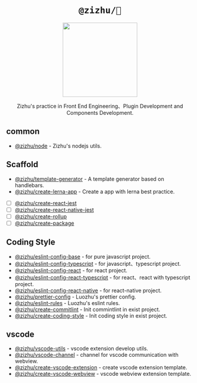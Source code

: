 <div align="center">
  <h1><code>@zizhu/🎋</code></h1>
  <img alt="" src="https://avatars.githubusercontent.com/u/13204332?v=4" width="200"/>
  <p>Zizhu's practice in Front End Engineering、Plugin Development and Components Development.</p>
</div>

## common

- [@zizhu/node](https://github.com/youngjuning/luozhu/tree/main/packages/node/) - Zizhu's nodejs utils.

## Scaffold

- [@zizhu/template-generator](https://github.com/youngjuning/luozhu/tree/main/packages/template-generator) - A template generator based on handlebars.
- [@zizhu/create-lerna-app](https://github.com/youngjuning/luozhu/tree/main/packages/create-lerna-app/) - Create a app with lerna best practice.
- [ ] [@zizhu/create-react-jest](https://github.com/youngjuning/luozhu/tree/main/packages/create-react-jest/)
- [ ] [@zizhu/create-react-native-jest](https://github.com/youngjuning/luozhu/tree/main/packages/create-react-native-jest/)
- [ ] [@zizhu/create-rollup](https://github.com/youngjuning/luozhu/tree/main/packages/create-rollup/)
- [ ] [@zizhu/create-package](https://github.com/youngjuning/luozhu/tree/main/packages/create-package/)

## Coding Style

- [@zizhu/eslint-config-base](https://github.com/youngjuning/luozhu/tree/main/packages/eslint-config-base#readme) - for pure javascript project.
- [@zizhu/eslint-config-typescript](https://github.com/youngjuning/luozhu/tree/main/packages/eslint-config-typescript#readme) - for javascript、typescript project.
- [@zizhu/eslint-config-react](https://github.com/youngjuning/luozhu/tree/main/packages/eslint-config-react#readme) - for react project.
- [@zizhu/eslint-config-react-typescript](https://github.com/youngjuning/luozhu/tree/main/packages/eslint-config-react-typescript#readme) - for react、react with typescript project.
- [@zizhu/eslint-config-react-native](https://github.com/youngjuning/luozhu/tree/main/packages/eslint-config-react-native#readme) - for react-native project.
- [@zizhu/prettier-config](https://github.com/youngjuning/luozhu/tree/main/packages/prettier-config) - Luozhu's prettier config.
- [@zizhu/eslint-rules](https://github.com/youngjuning/luozhu/tree/main/packages/eslint-rules) - Luozhu's eslint rules.
- [@zizhu/create-commitlint](https://github.com/youngjuning/luozhu/tree/main/packages/create-commitlint) - Init commintlint in exist project.
- [@zizhu/create-coding-style](https://github.com/youngjuning/luozhu/tree/main/packages/create-coding-style) - Init coding style in exist project.

## vscode

- [@zizhu/vscode-utils](https://github.com/youngjuning/luozhu/tree/main/packages/vscode-utils]/) - vscode extension develop utils.
- [@zizhu/vscode-channel](https://github.com/youngjuning/luozhu/tree/main/packages/vscode-channel/) - channel for vscode communication with webview.
- [@zizhu/create-vscode-extension](https://github.com/youngjuning/luozhu/tree/main/packages/create-vscode-extension/) - create vscode extension template.
- [@zizhu/create-vscode-webview](https://github.com/youngjuning/luozhu/tree/main/packages/create-vscode-webview/) - vscode webview extension template.
